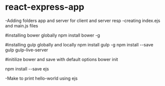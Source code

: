 # react-express-app

-Adding folders app and server for client and server resp
-creating index.ejs and main.js files


#installing bower globally
npm install bower -g

#installing gulp globally and locally
npm install gulp -g
npm install --save gulp gulp-live-server

#initilize bower and save with default options
bower init

npm install --save ejs

-Make to print hello-world using ejs





